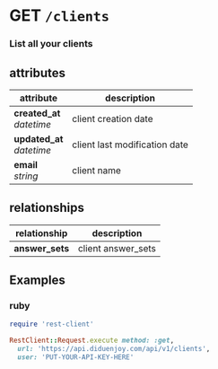 # GET `/clients`

### List all your clients

## attributes

attribute          | description
------------- | -------------
__created_at__<br>_datetime_  | client creation date
__updated_at__<br>_datetime_  | client last modification date
__email__<br>_string_ | client name

## relationships

relationship          | description
------------------------------ | -------------
__answer_sets__ | client answer_sets

## Examples

### ruby

```ruby
require 'rest-client'

RestClient::Request.execute method: :get,
  url: 'https://api.diduenjoy.com/api/v1/clients',
  user: 'PUT-YOUR-API-KEY-HERE'
```